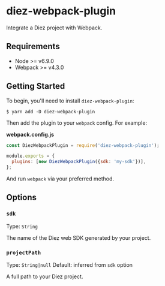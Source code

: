 # diez-webpack-plugin

Integrate a Diez project with Webpack.

## Requirements

- Node >= v6.9.0
- Webpack >= v4.3.0

## Getting Started

To begin, you'll need to install `diez-webpack-plugin`:

```console
$ yarn add -D diez-webpack-plugin
```

Then add the plugin to your `webpack` config. For example:

**webpack.config.js**

```js
const DiezWebpackPlugin = require('diez-webpack-plugin');

module.exports = {
  plugins: [new DiezWebpackPlugin({sdk: 'my-sdk'})],
};
```

And run `webpack` via your preferred method.

## Options

### `sdk`

Type: `String`

The name of the Diez web SDK generated by your project.

### `projectPath`

Type: `String|null`
Default: inferred from `sdk` option

A full path to your Diez project.
